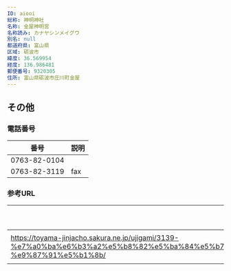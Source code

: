 ```yaml
---
ID: aiooi
総称: 神明神社
名称: 金屋神明宮
名称読み: カナヤシンメイグウ
別名: null
都道府県: 富山県
区域: 砺波市
緯度: 36.569954
経度: 136.986481
郵便番号: 9320305
住所: 富山県砺波市庄川町金屋
---
```


## その他

### 電話番号

| 番号         | 説明 |
| ------------ | ---- |
| 0763-82-0104 |      |
| 0763-82-3119 | fax  |

### 参考URL

| URL                                                                                                                                                                                                                                               | 説明   |
| ------------------------------------------------------------------------------------------------------------------------------------------------------------------------------------------------------------------------------------------------- | ------ |
| https://toyama-jinjacho.sakura.ne.jp/ujigami/3139-%e7%a0%ba%e6%b3%a2%e5%b8%82%e5%ba%84%e5%b7%9d%e7%94%ba%e9%87%91%e5%b1%8b%ef%bc%9a%e7%b6%bf%e8%b2%ab%e5%ae%ae%e5%8f%b8%e3%80%80%e9%87%91%e5%b1%8b%e7%a5%9e%e6%98%8e%e5%ae%ae-%e9%87%91%e5%b1%8b/ | 神社庁 |
